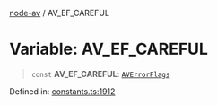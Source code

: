[node-av](../globals.md) / AV\_EF\_CAREFUL

# Variable: AV\_EF\_CAREFUL

> `const` **AV\_EF\_CAREFUL**: [`AVErrorFlags`](../type-aliases/AVErrorFlags.md)

Defined in: [constants.ts:1912](https://github.com/seydx/av/blob/f8631fc881b394300b1479f511d55cf1c370a87f/src/constants/constants.ts#L1912)
